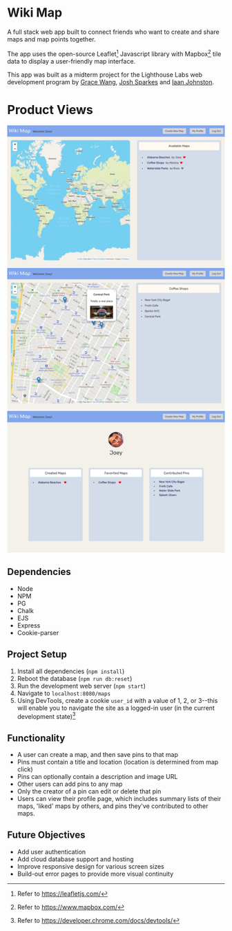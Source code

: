 # Wiki Map

A full stack web app built to connect friends who want to create and share maps and map points together.

The app uses the open-source Leaflet[^leaflet] Javascript library with Mapbox[^mapbox] tile data to display a user-friendly map interface.

This app was built as a midterm project for the Lighthouse Labs web development program by [Grace Wang](https://github.com/GraceWXT), [Josh Sparkes](https://github.com/Sparkes21) and [Iaan Johnston](https://github.com/double-slide).

# Product Views

!["Homepage"](https://github.com/GraceWXT/wiki-map/blob/main/public/images/localhost_8080_maps%20(1).png?raw=true)
!["Map view"](https://github.com/GraceWXT/wiki-map/blob/main/public/images/localhost_8080_maps_2.png?raw=true)
!["Profile page"](https://github.com/GraceWXT/wiki-map/blob/main/public/images/localhost_8080_users_profile.png?raw=true)

## Dependencies

- Node
- NPM
- PG
- Chalk
- EJS
- Express
- Cookie-parser

## Project Setup

1. Install all dependencies (`npm install`)
2. Reboot the database (`npm run db:reset`)
3. Run the development web server (`npm start`)
4. Navigate to `localhost:8080/maps`
5. Using DevTools, create a cookie `user_id` with a value of 1, 2, or 3--this will enable you to navigate the site as a logged-in user (in the current development state)[^devtools]

## Functionality
- A user can create a map, and then save pins to that map
- Pins must contain a title and location (location is determined from map click)
- Pins can optionally contain a description and image URL
- Other users can add pins to any map
- Only the creator of a pin can edit or delete that pin
- Users can view their profile page, which includes summary lists of their maps, 'liked' maps by others, and pins they've contributed to other maps.

## Future Objectives
- Add user authentication
- Add cloud database support and hosting
- Improve responsive design for various screen sizes
- Build-out error pages to provide more visual continuity

[^leaflet]: Refer to https://leafletjs.com/ 
[^mapbox]: Refer to https://www.mapbox.com/
[^devtools]: Refer to https://developer.chrome.com/docs/devtools/
